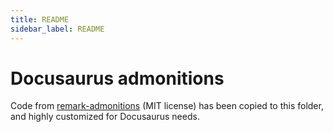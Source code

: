 ```yaml
---
title: README
sidebar_label: README
---
```

# Docusaurus admonitions

Code from [remark-admonitions](https://github.com/elviswolcott/remark-admonitions) (MIT license) has been copied to this folder, and highly customized for Docusaurus needs.


